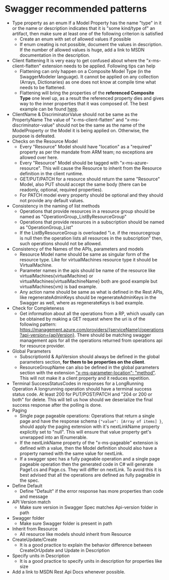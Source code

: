 # Swagger recommended patterns

 - Type property as an enum
    If a Model Property has the name "type" in it or the name or description indicates that it is "some kind/type of" an artifact, then make sure at least one of the following criterion is satisfied
     - Create an enum with set of allowed values if possible
     - If enum creating is not possible, document the values in description. If the number of allowed values is huge, add a link to MSDN documentation in the description.
 - Client flattening
    It is very easy to get confused about where the "x-ms-client-flatten" extension needs to be applied. Following tips can help 
    - Flattening can only happen on a Composite Model Type (in the SwaggerModeler language). It cannot be applied on any collection (Arrays, Dictionaries) as one does not know at compile time what needs to be flattened.
    - Flattening will bring the properties of the **referenced Composite Type** one level up, as a result the referenced property dies and gives way to the inner properties that it was composed of. The best example can be found [here](https://github.com/Azure/azure-rest-api-specs/blob/master/arm-storage/2016-01-01/swagger/storage.json#L763).
 - ClientName & DiscriminatorValue should not be same as the PropertyName
    The value of "x-ms-client-flatten" and "x-ms-discriminator-value" should not be the same as the name of the ModelProperty or the Model it is being applied on. Otherwise, the purpose is defeated.
 - Checks on the Resource Model
    - Every "Resource" Model should have "location" as a "required" property as per the mandate from ARM team; no exceptions are allowed over here.
    - Every "Resource" Model should be tagged with "x-ms-azure-resource". This will cause the Resource to inherit from the Resource definition in the client runtime.
    - GET/PUT/PATCH for a resource should return the same "Resource" Model, also PUT should accept the same body (there can be readonly, optional, required properties).
    - For PATCH model every property should be optional and they should not provide any default values.
 - Consistency in the naming of list methods
    - Operations that provide resources in a resource group should be named as "OperationGroup_ListByResourceGroup"
    - Operations that provide resources in a subscription should be named as "OperationGroup_List"
    - If the ListByResourceGroup is overloaded "i.e. if the resourcegroup is null then the operation lists all resources in the subscription" then, such operations should not be allowed.
 - Consistency of the Names of the APIs, parameters and models
    - Resource Model name should be same as singular form of the resource type. Like for virtualMachines resource type it should be VirtualMachine.
    - Parameter names in the apis should be name of the resource like virtualMachines\{virtualMachine} or virtualMachines\{virtualMachineName} both are good example but virtualMachines\{vm} is bad example. 
    - Any action name should be same as what is defined in the Rest APIs, like regenerateAdminKeys should be regenerateAdminKeys in the Swagger as well, where as regenerateKeys is bad example.
 - Check for Completeness
    - Get information about all the operations from a RP, which usually can be obtained by making a GET request where the uri is of the following pattern:
      https://management.azure.com/providers/{serviceName}/operations?api-version={apiVersion}.
      There should be matching swagger management apis for all the operations returned from operations api for resource provider.
 - Global Parameters
    - SubscriptionId & ApiVersion should always be defined in the global parameters section, **for them to be properties on the client**.
    - ResourceGroupName can also be defined in the global parameters section with the extension ["x-ms-parameter-location": "method"](https://github.com/Azure/autorest/blob/master/Documentation/swagger-extensions.md#x-ms-parameter-location). This will not make it a client property and it reduces repetition.
 - Terminal SuccessStatusCodes in responses for a LongRunning Operation
    A longrunning operation should have a terminal success status code. At least 200 for PUT/POST/PATCH and "204 or 200 or both" for delete. This will tell us how should we deserialize the final success response after the polling is done.
 - Paging
    - Single page pageable operations: Operations that return a single page and have the response schema `{"value": [Array of items] }`, should apply the paging extension with it's nextLinkName property explicitly set to "null". This will ensure that value property get's unwrapped into an IEnumerable<underlyingItemType>.
    - If the nextLinkName property of the "x-ms-pageable" extension is defined with a value, then the Model definition should also have a property named with the same value for nextLink.
    - If a swagger spec has a fully pageable operation and a single page pageable operation then the generated code in C# will generate Page1.cs and Page.cs. They will differ on nextLink. To avoid this it is best advised that all the operations are defined as fully pageable in the spec.
 - Define Default
    -  Define "Default" if the error response has more properties than code and message
 - API Version match
   - Make sure version in Swagger Spec matches Api-version folder in path
 - Swagger folder
   - Make sure Swagger folder is present in path
 - Inherit from Resource
   - All resource like models should inherit from Resource
 - CreateUpdate/Create
   - It is a good practice to explain the behavior difference between CreateOrUpdate and Update in Description
 - Specify units in Description
   - It is a good practice to specify units in description for properties like size
 - Add a link to MSDN Rest Api Docs whenever possible.
